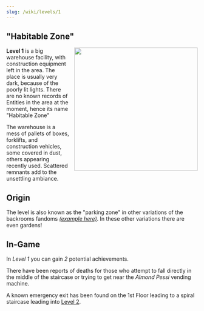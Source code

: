 ```yaml
---
slug: /wiki/levels/1
---
```


## "Habitable Zone"
<div style="float:right; margin: 0px 0px 10px 10px">
 <img align="right" width="325" src="/img/assets/lv1.png"/>
</div>

**Level 1** is a big warehouse facility, with construction equipment left in the area. The place is usually very dark, because of the poorly lit lights. There are no known records of Entities in the area at the moment, hence its name "Habitable Zone"

The warehouse is a mess of pallets of boxes, forklifts, and construction vehicles, some covered in dust, others appearing recently used. Scattered remnants add to the unsettling ambiance.


## Origin
The level is also known as the "parking zone" in other variations of the backrooms fandoms <a href="https://backrooms-wiki.wikidot.com/level-1">*(example here)*</a>. In these other variations there are even gardens!



## In-Game
In *Level 1* you can gain *2* potential achievements.

There have been reports of deaths for those who attempt to fall directly in the middle of the staircase or trying to get near the *Almond Pessi* vending machine.

A known emergency exit has been found on the 1st Floor leading to a spiral staircase leading into [Level 2](/wiki/levels/2).
